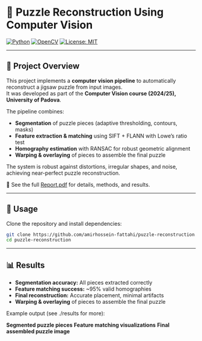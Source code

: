 # 🧩 Puzzle Reconstruction Using Computer Vision

[![Python](https://img.shields.io/badge/python-3.9+-blue.svg)]()
[![OpenCV](https://img.shields.io/badge/opencv-4.x-green.svg)]()
[![License: MIT](https://img.shields.io/badge/License-MIT-yellow.svg)](LICENSE)

---

## 📖 Project Overview
This project implements a **computer vision pipeline** to automatically reconstruct a jigsaw puzzle from input images.  
It was developed as part of the **Computer Vision course (2024/25), University of Padova**.

The pipeline combines:
- **Segmentation** of puzzle pieces (adaptive thresholding, contours, masks)  
- **Feature extraction & matching** using SIFT + FLANN with Lowe’s ratio test  
- **Homography estimation** with RANSAC for robust geometric alignment  
- **Warping & overlaying** of pieces to assemble the final puzzle  

The system is robust against distortions, irregular shapes, and noise, achieving near-perfect puzzle reconstruction.

📄 See the full [Report.pdf](./report/Report.pdf) for details, methods, and results.

---

## 🚀 Usage
Clone the repository and install dependencies:
```bash
git clone https://github.com/amirhossein-fattahi/puzzle-reconstruction.git
cd puzzle-reconstruction
```

---

## 📊 Results

- **Segmentation accuracy:** All pieces extracted correctly
- **Feature matching success:** ~95% valid homographies
- **Final reconstruction:** Accurate placement, minimal artifacts
- **Warping & overlaying** of pieces to assemble the final puzzle  

Example output (see ./results for more):

**Segmented puzzle pieces**
**Feature matching visualizations**
**Final assembled puzzle image**




